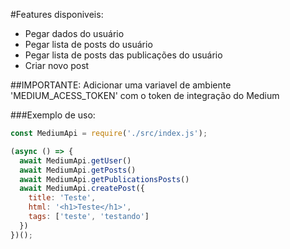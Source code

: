 #Features disponiveis:
- Pegar dados do usuário
- Pegar lista de posts do usuário
- Pegar lista de posts das publicações do usuário
- Criar novo post

##IMPORTANTE: Adicionar uma variavel de ambiente 'MEDIUM_ACESS_TOKEN' com o token de integração do Medium

###Exemplo de uso:

```js
const MediumApi = require('./src/index.js');

(async () => {
  await MediumApi.getUser()
  await MediumApi.getPosts()
  await MediumApi.getPublicationsPosts()
  await MediumApi.createPost({
    title: 'Teste',
    html: '<h1>Teste</h1>',
    tags: ['teste', 'testando']
  })
})();
```
